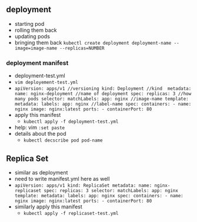 ## deployment 
- starting pod
- rolling them back
- updating pods
- bringing them back
`kubectl create deployment deployment-name --image=image-name --replicas=NUMBER`

### deployment manifest
- deployment-test.yml
- `vim deployement-test.yml`
- `apiVersion: apps/v1 //versioning
    kind: Deployment //kind 
    metadata:
    name: nginx-deployment //name of deployment
    spec:
    replicas: 3 //how many pods
    selector:
        matchLabels:
        app: nginx //image-name
    template:
        metadata:
        labels:
            app: nginx //label-name
        spec:
        containers:
        - name: nginx
            image: nginx:latest
            ports:
            - containerPort: 80 `
- apply this manifest
  - `kubectl apply -f deployment-test.yml`
- help: vim     `:set paste`
- details about the pod
  - `kubectl decscribe pod pod-name`

## Replica Set
- similar as deployment 
- need to write manifest.yml here as well
- `apiVersion: apps/v1
kind: ReplicaSet
metadata:
  name: nginx-replicaset
spec:
  replicas: 3
  selector:
    matchLabels:
      app: nginx
  template:
    metadata:
      labels:
        app: nginx
    spec:
      containers:
      - name: nginx
        image: nginx:latest
        ports:
        - containerPort: 80` 
-  similarly apply this manifest
   -  `kubectl apply -f replicaset-test.yml`